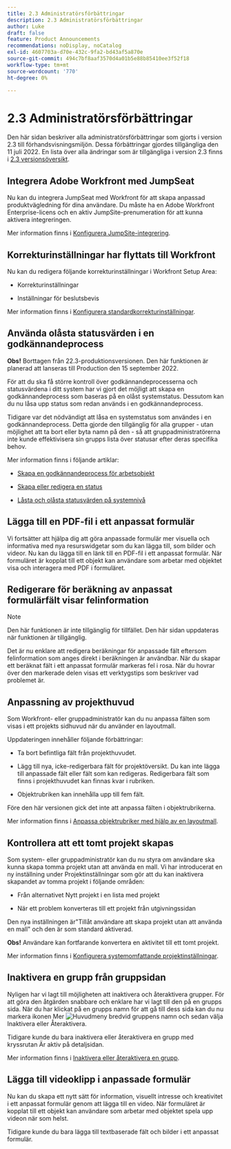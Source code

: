 ```yaml
---
title: 2.3 Administratörsförbättringar
description: 2.3 Administratörsförbättringar
author: Luke
draft: false
feature: Product Announcements
recommendations: noDisplay, noCatalog
exl-id: 4607703a-d70e-432c-9fa2-bd43af5a870e
source-git-commit: 494c7bf8aaf3570d4a01b5e88b85410ee3f52f18
workflow-type: tm+mt
source-wordcount: '770'
ht-degree: 0%

---
```


# 2.3 Administratörsförbättringar

Den här sidan beskriver alla administratörsförbättringar som gjorts i version 2.3 till förhandsvisningsmiljön. Dessa förbättringar gjordes tillgängliga den 11 juli 2022. En lista över alla ändringar som är tillgängliga i version 2.3 finns i [2.3 versionsöversikt](/help/quicksilver/product-announcements/product-releases/22.3-release-activity/22-3-release-overview.md).

## Integrera Adobe Workfront med JumpSeat

Nu kan du integrera JumpSeat med Workfront för att skapa anpassad produktvägledning för dina användare. Du måste ha en Adobe Workfront Enterprise-licens och en aktiv JumpSite-prenumeration för att kunna aktivera integreringen.

Mer information finns i [Konfigurera JumpSite-integrering](/help/quicksilver/administration-and-setup/configure-integrations/configure-jumpseat.md).

## Korrekturinställningar har flyttats till Workfront

Nu kan du redigera följande korrekturinställningar i Workfront Setup Area:

* Korrekturinställningar

* Inställningar för beslutsbevis

Mer information finns i [Konfigurera standardkorrekturinställningar](/help/quicksilver/administration-and-setup/manage-workfront/configure-proofing/configure-default-proof-settings.md).

## Använda olåsta statusvärden i en godkännandeprocess

**Obs!** Borttagen från 22.3-produktionsversionen. Den här funktionen är planerad att lanseras till Production den 15 september 2022.

För att du ska få större kontroll över godkännandeprocesserna och statusvärdena i ditt system har vi gjort det möjligt att skapa en godkännandeprocess som baseras på en olåst systemstatus. Dessutom kan du nu låsa upp status som redan används i en godkännandeprocess.

Tidigare var det nödvändigt att låsa en systemstatus som användes i en godkännandeprocess. Detta gjorde den tillgänglig för alla grupper - utan möjlighet att ta bort eller byta namn på den - så att gruppadministratörerna inte kunde effektivisera sin grupps lista över statusar efter deras specifika behov.

Mer information finns i följande artiklar:

* [Skapa en godkännandeprocess för arbetsobjekt](/help/quicksilver/administration-and-setup/customize-workfront/configure-approval-milestone-processes/create-approval-processes.md)

* [Skapa eller redigera en status](/help/quicksilver/administration-and-setup/customize-workfront/creating-custom-status-and-priority-labels/create-or-edit-a-status.md)

* [Låsta och olåsta statusvärden på systemnivå](/help/quicksilver/administration-and-setup/customize-workfront/creating-custom-status-and-priority-labels/lock-or-unlock-a-custom-system-level-status.md)


## Lägga till en PDF-fil i ett anpassat formulär

Vi fortsätter att hjälpa dig att göra anpassade formulär mer visuella och informativa med nya resurswidgetar som du kan lägga till, som bilder och videor. Nu kan du lägga till en länk till en PDF-fil i ett anpassat formulär. När formuläret är kopplat till ett objekt kan användare som arbetar med objektet visa och interagera med PDF i formuläret.

## Redigerare för beräkning av anpassat formulärfält visar felinformation

>[!NOTE]
>
>Den här funktionen är inte tillgänglig för tillfället. Den här sidan uppdateras när funktionen är tillgänglig.

Det är nu enklare att redigera beräkningar för anpassade fält eftersom felinformation som anges direkt i beräkningen är användbar. När du skapar ett beräknat fält i ett anpassat formulär markeras fel i rosa. När du hovrar över den markerade delen visas ett verktygstips som beskriver vad problemet är.

## Anpassning av projekthuvud

Som Workfront- eller gruppadministratör kan du nu anpassa fälten som visas i ett projekts sidhuvud när du använder en layoutmall.

Uppdateringen innehåller följande förbättringar:

* Ta bort befintliga fält från projekthuvudet.

* Lägg till nya, icke-redigerbara fält för projektöversikt. Du kan inte lägga till anpassade fält eller fält som kan redigeras. Redigerbara fält som finns i projekthuvudet kan finnas kvar i rubriken.

* Objektrubriken kan innehålla upp till fem fält.


Före den här versionen gick det inte att anpassa fälten i objektrubrikerna.

Mer information finns i [Anpassa objektrubriker med hjälp av en layoutmall](/help/quicksilver/administration-and-setup/customize-workfront/use-layout-templates/customize-object-headers.md).

## Kontrollera att ett tomt projekt skapas

Som system- eller gruppadministratör kan du nu styra om användare ska kunna skapa tomma projekt utan att använda en mall. Vi har introducerat en ny inställning under Projektinställningar som gör att du kan inaktivera skapandet av tomma projekt i följande områden:

* Från alternativet Nytt projekt i en lista med projekt

* När ett problem konverteras till ett projekt från utgivningssidan


Den nya inställningen är&quot;Tillåt användare att skapa projekt utan att använda en mall&quot; och den är som standard aktiverad.

**Obs!** Användare kan fortfarande konvertera en aktivitet till ett tomt projekt.

Mer information finns i [Konfigurera systemomfattande projektinställningar](/help/quicksilver/administration-and-setup/set-up-workfront/configure-system-defaults/set-project-preferences.md).

## Inaktivera en grupp från gruppsidan

Nyligen har vi lagt till möjligheten att inaktivera och återaktivera grupper. För att göra den åtgärden snabbare och enklare har vi lagt till den på en grupps sida. När du har klickat på en grupps namn för att gå till dess sida kan du nu markera ikonen Mer ![Huvudmeny](/help/quicksilver/administration-and-setup/manage-groups/create-and-manage-groups/assets/main-menu-icon.png) bredvid gruppens namn och sedan välja Inaktivera eller Återaktivera.

Tidigare kunde du bara inaktivera eller återaktivera en grupp med kryssrutan Är aktiv på detaljsidan.

Mer information finns i [Inaktivera eller återaktivera en grupp](/help/quicksilver/administration-and-setup/manage-groups/create-and-manage-groups/deactivate-or-reactivate-a-group.md).

## Lägga till videoklipp i anpassade formulär

Nu kan du skapa ett nytt sätt för information, visuellt intresse och kreativitet i ett anpassat formulär genom att lägga till en video. När formuläret är kopplat till ett objekt kan användare som arbetar med objektet spela upp videon när som helst.

Tidigare kunde du bara lägga till textbaserade fält och bilder i ett anpassat formulär.

